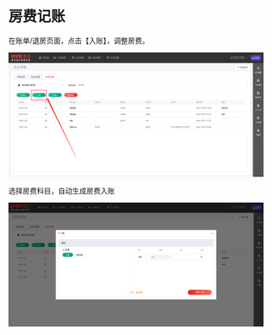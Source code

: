 # 房费记账

在账单/退房页面，点击【入账】，调整房费。

![&#x70B9;&#x51FB;&#x5165;&#x8D26;&#x8FDB;&#x884C;&#x623F;&#x8D39;&#x8C03;&#x6574;](../../../.gitbook/assets/image%20%2896%29.png)

选择房费科目，自动生成房费入账  


![&#x70B9;&#x51FB;&#x79D1;&#x76EE;&#x623F;&#x8D39;&#xFF0C;&#x751F;&#x6210;&#x623F;&#x8D39;&#x5165;&#x8D26;](../../../.gitbook/assets/image%20%2812%29.png)

